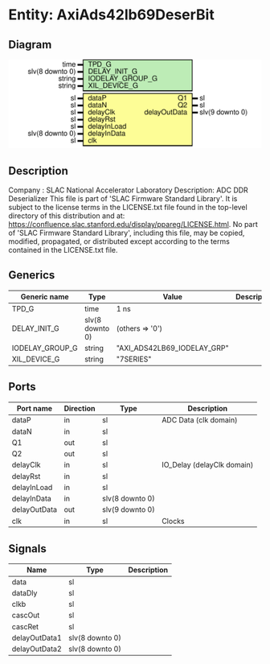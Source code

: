 # Entity: AxiAds42lb69DeserBit

## Diagram

![Diagram](AxiAds42lb69DeserBit.svg "Diagram")
## Description

Company    : SLAC National Accelerator Laboratory
Description: ADC DDR Deserializer
This file is part of 'SLAC Firmware Standard Library'.
It is subject to the license terms in the LICENSE.txt file found in the
top-level directory of this distribution and at:
   https://confluence.slac.stanford.edu/display/ppareg/LICENSE.html.
No part of 'SLAC Firmware Standard Library', including this file,
may be copied, modified, propagated, or distributed except according to
the terms contained in the LICENSE.txt file.
## Generics

| Generic name    | Type            | Value                       | Description |
| --------------- | --------------- | --------------------------- | ----------- |
| TPD_G           | time            | 1 ns                        |             |
| DELAY_INIT_G    | slv(8 downto 0) | (others => '0')             |             |
| IODELAY_GROUP_G | string          | "AXI_ADS42LB69_IODELAY_GRP" |             |
| XIL_DEVICE_G    | string          | "7SERIES"                   |             |
## Ports

| Port name    | Direction | Type            | Description                |
| ------------ | --------- | --------------- | -------------------------- |
| dataP        | in        | sl              | ADC Data (clk domain)      |
| dataN        | in        | sl              |                            |
| Q1           | out       | sl              |                            |
| Q2           | out       | sl              |                            |
| delayClk     | in        | sl              | IO_Delay (delayClk domain) |
| delayRst     | in        | sl              |                            |
| delayInLoad  | in        | sl              |                            |
| delayInData  | in        | slv(8 downto 0) |                            |
| delayOutData | out       | slv(9 downto 0) |                            |
| clk          | in        | sl              | Clocks                     |
## Signals

| Name          | Type            | Description |
| ------------- | --------------- | ----------- |
| data          | sl              |             |
| dataDly       | sl              |             |
| clkb          | sl              |             |
| cascOut       | sl              |             |
| cascRet       | sl              |             |
| delayOutData1 | slv(8 downto 0) |             |
| delayOutData2 | slv(8 downto 0) |             |
